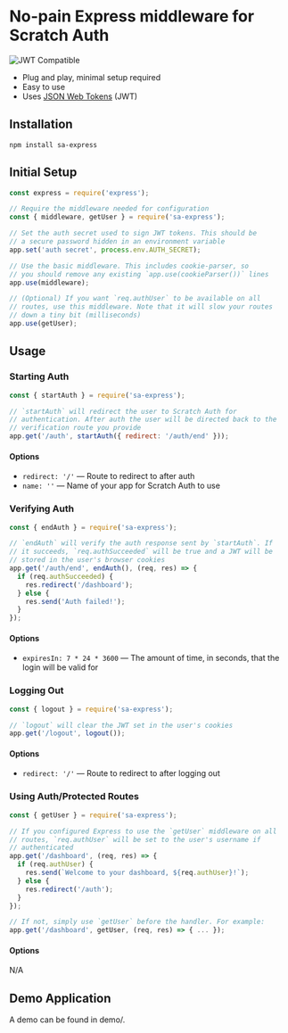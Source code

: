 # No-pain Express middleware for Scratch Auth

![JWT Compatible](https://jwt.io/img/badge-compatible.svg)

- Plug and play, minimal setup required
- Easy to use
- Uses [JSON Web Tokens](https://jwt.io) (JWT)

## Installation

```
npm install sa-express
```

## Initial Setup

```js
const express = require('express');

// Require the middleware needed for configuration
const { middleware, getUser } = require('sa-express');

// Set the auth secret used to sign JWT tokens. This should be
// a secure password hidden in an environment variable
app.set('auth secret', process.env.AUTH_SECRET);

// Use the basic middleware. This includes cookie-parser, so
// you should remove any existing `app.use(cookieParser())` lines
app.use(middleware);

// (Optional) If you want `req.authUser` to be available on all
// routes, use this middleware. Note that it will slow your routes
// down a tiny bit (milliseconds)
app.use(getUser);
```

## Usage

### Starting Auth

```js
const { startAuth } = require('sa-express');

// `startAuth` will redirect the user to Scratch Auth for
// authentication. After auth the user will be directed back to the
// verification route you provide
app.get('/auth', startAuth({ redirect: '/auth/end' }));
```

#### Options

- `redirect: '/'` — Route to redirect to after auth
- `name: ''` — Name of your app for Scratch Auth to use

### Verifying Auth

```js
const { endAuth } = require('sa-express');

// `endAuth` will verify the auth response sent by `startAuth`. If
// it succeeds, `req.authSucceeded` will be true and a JWT will be
// stored in the user's browser cookies
app.get('/auth/end', endAuth(), (req, res) => {
  if (req.authSucceeded) {
    res.redirect('/dashboard');
  } else {
    res.send('Auth failed!');
  }
});
```

#### Options

- `expiresIn: 7 * 24 * 3600` — The amount of time, in seconds, that the login will be valid for

### Logging Out

```js
const { logout } = require('sa-express');

// `logout` will clear the JWT set in the user's cookies
app.get('/logout', logout());
```

#### Options

- `redirect: '/'` — Route to redirect to after logging out

### Using Auth/Protected Routes

```js
const { getUser } = require('sa-express');

// If you configured Express to use the `getUser` middleware on all
// routes, `req.authUser` will be set to the user's username if
// authenticated
app.get('/dashboard', (req, res) => {
  if (req.authUser) {
    res.send(`Welcome to your dashboard, ${req.authUser}!`);
  } else {
    res.redirect('/auth');
  }
});

// If not, simply use `getUser` before the handler. For example:
app.get('/dashboard', getUser, (req, res) => { ... });
```

#### Options

N/A

## Demo Application

A demo can be found in demo/.

